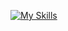 [![My Skills](https://skillicons.dev/icons?i=linux,c,cpp,python,php,bash,java,rust,perl,ruby,go,html,js,css,regex,sass,r,latex,lua,mysql,postgres,sqlite,mongodb,wasm,cmake,gradle,gtk,qt,md,jquery,nodejs,laravel,tailwind,selenium,pytorch,flask,django,tensorflow,vscode,atom,vim,neovim,arduino,matlab,octave,docker,netlify,wordpress,heroku,firebase,cloudflare,raspberrypi,replit,discord,stackoverflow,figma,blender,unity,androidstudio,git)](https://skillicons.dev)
